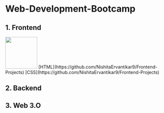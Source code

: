 # Web-Development-Bootcamp

## 1. Frontend
<img src="![Frontendstack-removebg-preview](https://user-images.githubusercontent.com/120945994/219879769-735a5808-a4cc-4b6c-af9a-6276c15db124.png)" height="100px">
[HTML](https://github.com/NishitaErvantikar9/Frontend-Projects)
[CSS](https://github.com/NishitaErvantikar9/Frontend-Projects)

## 2. Backend

## 3. Web 3.O

